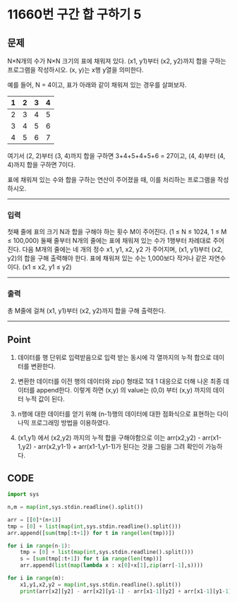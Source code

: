 # 11660번 구간 합 구하기 5



## 문제



N×N개의 수가 N×N 크기의 표에 채워져 있다. (x1, y1)부터 (x2, y2)까지 합을 구하는 프로그램을 작성하시오. (x, y)는 x행 y열을 의미한다.

예를 들어, N = 4이고, 표가 아래와 같이 채워져 있는 경우를 살펴보자.

| 1    | 2    | 3    | 4    |
| ---- | ---- | ---- | ---- |
| 2    | 3    | 4    | 5    |
| 3    | 4    | 5    | 6    |
| 4    | 5    | 6    | 7    |

여기서 (2, 2)부터 (3, 4)까지 합을 구하면 3+4+5+4+5+6 = 27이고, (4, 4)부터 (4, 4)까지 합을 구하면 7이다.

표에 채워져 있는 수와 합을 구하는 연산이 주어졌을 때, 이를 처리하는 프로그램을 작성하시오.

---

### 입력



첫째 줄에 표의 크기 N과 합을 구해야 하는 횟수 M이 주어진다. (1 ≤ N ≤ 1024, 1 ≤ M ≤ 100,000) 둘째 줄부터 N개의 줄에는 표에 채워져 있는 수가 1행부터 차례대로 주어진다. 다음 M개의 줄에는 네 개의 정수 x1, y1, x2, y2 가 주어지며, (x1, y1)부터 (x2, y2)의 합을 구해 출력해야 한다. 표에 채워져 있는 수는 1,000보다 작거나 같은 자연수이다. (x1 ≤ x2, y1 ≤ y2)

---

### 출력



총 M줄에 걸쳐 (x1, y1)부터 (x2, y2)까지 합을 구해 출력한다.

---

## Point



1. 데이터를 행 단위로 입력받음으로 입력 받는 동시에 각 열까지의 누적 합으로 데이터를 변환한다.

2. 변환한 데이터를 이전 행의 데이터와 zip() 형태로 1대 1 대응으로 더해 나온 최종 데이터를 append한다. 이렇게 하면 (x,y) 의 value는 (0,0) 부터 (x,y) 까지의 데이터 누적 값이 된다. 

3. n행에 대한 데이터를 얻기 위해 (n-1)행의 데이터에 대한 점화식으로 표현하는 다이나믹 프로그래밍 방법을 이용하였다.

4. (x1,y1) 에서 (x2,y2) 까지의 누적 합을 구해야함으로 이는 arr(x2,y2) - arr(x1-1,y2) - arr(x2,y1-1) + arr(x1-1,y1-1)가 된다는 것을 그림을 그려 확인이 가능하다.

    

## CODE

```python
import sys

n,m = map(int,sys.stdin.readline().split())

arr = [[0]*(n+1)]
tmp = [0] + list(map(int,sys.stdin.readline().split()))
arr.append([sum(tmp[:t+1]) for t in range(len(tmp))])

for i in range(n-1):
    tmp = [0] + list(map(int,sys.stdin.readline().split()))
    s = [sum(tmp[:t+1]) for t in range(len(tmp))]
    arr.append(list(map(lambda x : x[0]+x[1],zip(arr[-1],s))))

for i in range(m):
    x1,y1,x2,y2 = map(int,sys.stdin.readline().split())
    print(arr[x2][y2] - arr[x2][y1-1] - arr[x1-1][y2] + arr[x1-1][y1-1])

```

